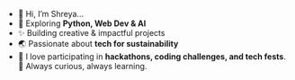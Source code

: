 - 👋 Hi, I’m Shreya...
- 👀 Exploring **Python, Web Dev & AI**  
- ✨ Building creative & impactful projects  
- 🌏 Passionate about **tech for sustainability**  
- 🌟 I love participating in **hackathons, coding challenges, and tech fests**.  
🚀 Always curious, always learning.  
<!---
Shreyamahesh123/Shreyamahesh123 is a ✨ special ✨ repository because its `README.md` (this file) appears on your GitHub profile.
You can click the Preview link to take a look at your changes.
--->

